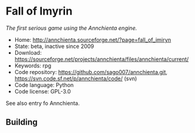 # Fall of Imyrin

_The first serious game using the Annchienta engine._

- Home: http://annchienta.sourceforge.net/?page=fall_of_imiryn
- State: beta, inactive since 2009
- Download: https://sourceforge.net/projects/annchienta/files/annchienta/current/
- Keywords: rpg
- Code repository: https://github.com/sago007/annchienta.git, https://svn.code.sf.net/p/annchienta/code/ (svn)
- Code language: Python
- Code license: GPL-3.0

See also entry fo Annchienta.

## Building

